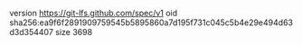 version https://git-lfs.github.com/spec/v1
oid sha256:ea9f6f2891909759545b5895860a7d195f731c045c5b4e29e494d63d3d354407
size 3698
